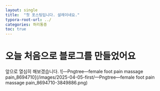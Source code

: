 ```yaml
---
layout: single
title:  "첫 포스팅입니다. 설레이네요."
typora-root-url: ../
categories: 허리통증
toc: true
---
```


# 오늘 처음으로 블로그를 만들었어요

앞으로 열심히 해보겠습니다. ![—Pngtree—female foot pain massage pain_8694710](/images/2025-04-05-first/—Pngtree—female foot pain massage pain_8694710-3849886.png)
